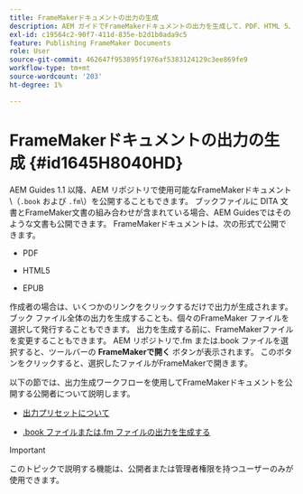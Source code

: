 ```yaml
---
title: FrameMakerドキュメントの出力の生成
description: AEM ガイドでFrameMakerドキュメントの出力を生成して、PDF、HTML 5、EPUB形式で公開する方法を説明します。
exl-id: c19564c2-90f7-411d-835e-b2d1b0ada9c5
feature: Publishing FrameMaker Documents
role: User
source-git-commit: 462647f953895f1976af5383124129c3ee869fe9
workflow-type: tm+mt
source-wordcount: '203'
ht-degree: 1%

---
```


# FrameMakerドキュメントの出力の生成 {#id1645H8040HD}

AEM Guides 1.1 以降、AEM リポジトリで使用可能なFrameMakerドキュメント \（`.book` および `.fm`\）を公開することもできます。 ブックファイルに DITA 文書とFrameMaker文書の組み合わせが含まれている場合、AEM Guidesではそのような文書も公開できます。 FrameMakerドキュメントは、次の形式で公開できます。

- PDF

- HTML5

- EPUB


作成者の場合は、いくつかのリンクをクリックするだけで出力が生成されます。 ブック ファイル全体の出力を生成することも、個々のFrameMaker ファイルを選択して発行することもできます。 出力を生成する前に、FrameMakerファイルを変更することもできます。 AEM リポジトリで.fm または.book ファイルを選択すると、ツールバーの **FrameMakerで開く** ボタンが表示されます。 このボタンをクリックすると、選択したファイルがFrameMakerで開きます。

以下の節では、出力生成ワークフローを使用してFrameMakerドキュメントを公開する公開者について説明します。

- [出力プリセットについて](fm-output-understand-presets.md#)

- [.book ファイルまたは.fm ファイルの出力を生成する](fm-output-generate.md#)

>[!IMPORTANT]
>
> このトピックで説明する機能は、公開者または管理者権限を持つユーザーのみが使用できます。
